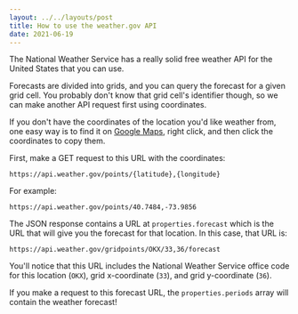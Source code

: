 ```yaml
---
layout: ../../layouts/post
title: How to use the weather.gov API
date: 2021-06-19
---
```


The National Weather Service has a really solid free weather API for the United States that you can use.

Forecasts are divided into grids, and you can query the forecast for a given grid cell. You probably don't know that grid cell's identifier though, so we can make another API request first using coordinates.

If you don't have the coordinates of the location you'd like weather from, one easy way is to find it on [Google Maps](https://google.com/maps), right click, and then click the coordinates to copy them.

First, make a GET request to this URL with the coordinates:

```plaintext
https://api.weather.gov/points/{latitude},{longitude}
```

For example:
```plaintext
https://api.weather.gov/points/40.7484,-73.9856
```

The JSON response contains a URL at `properties.forecast` which is the URL that will give you the forecast for that location. In this case, that URL is:

```plaintext
https://api.weather.gov/gridpoints/OKX/33,36/forecast
```

You'll notice that this URL includes the National Weather Service office code for this location (`OKX`), grid x-coordinate (`33`), and grid y-coordinate (`36`).

If you make a request to this forecast URL, the `properties.periods` array will contain the weather forecast!
